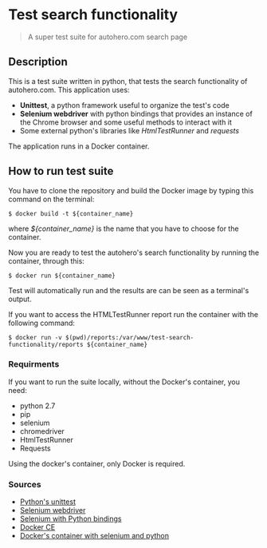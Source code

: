 # Test search functionality
> A super test suite for autohero.com search page

## Description

This is a test suite written in python, that tests the search functionality of autohero.com.
This application uses: 

- **Unittest**,  a python framework useful to organize the test's code 
- **Selenium webdriver** with python bindings that provides an instance of the Chrome browser and some useful methods to interact with it 
- Some external python's libraries like _HtmlTestRunner_ and _requests_ 

The application runs in a Docker container. 

## How to run test suite

You have to clone the repository and build the Docker image by typing this command on the terminal:

```
$ docker build -t ${container_name}
```

where _${container_name}_ is the name that you have to choose for the container.

Now you are ready to test the autohero's search functionality by running the container, through this:

```
$ docker run ${container_name}
```

Test will automatically run and the results are can be seen as a terminal's output.  

If you want to access the HTMLTestRunner report run the container with the following command:

```
$ docker run -v $(pwd)/reports:/var/www/test-search-functionality/reports ${container_name}
```

### Requirments

If you want to run the suite locally, without the Docker's container, you need:

- python 2.7
- pip
- selenium
- chromedriver
- HtmlTestRunner
- Requests

Using the docker's container, only Docker is required.

### Sources

- [Python's unittest](https://docs.python.org/2/library/unittest.html)
- [Selenium webdriver](https://www.seleniumhq.org/docs/03_webdriver.jsp) 
- [Selenium with Python bindings](https://selenium-python.readthedocs.io/)
- [Docker CE](https://docs.docker.com/install/)
- [Docker's container with selenium and python](https://github.com/joyzoursky/docker-python-chromedriver)
